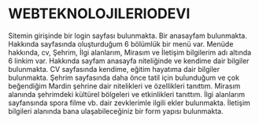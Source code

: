 # WEBTEKNOLOJILERIODEVI
Sitemin girişinde bir login sayfası bulunmakta.
Bir anasayfam bulunmakta.
Hakkında sayfasında oluşturduğum 6 bölümlük bir menü var.
Menüde hakkında, cv, Şehrim, İlgi alanlarım, Mirasım ve İletişim bilgilerim adı altında 6 linkim var.
Hakkında sayfam anasayfa niteliğinde ve kendime dair bilgiler bulunmakta.
CV sayfasında kendime, eğitim hayatıma dair bilgiler bulunmakta.
Şehrim sayfasında daha önce tatil için bulunduğum ve çok beğendiğim Mardin şehrine dair nitelikleri ve özellikleri tanıttım.
Mirasım alanında şehrimdeki kültürel bölgeleri ve etkinlikleri tanıttım.
 İlgi alanlarım sayfansında spora filme vb. dair zevklerimle ilgili ekler bulunmakta.
 İletişim bilgileri alanında bana ulaşabileceğiniz bir form yapısı bulunmakta.
